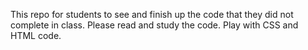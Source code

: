This repo for students to see and finish up the code that they did not complete in class. 
Please read and study the code. Play with CSS and HTML code. 
